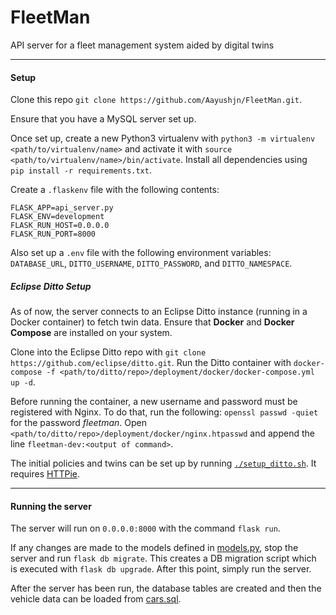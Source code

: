 # FleetMan

API server for a fleet management system aided by digital twins

___
#### Setup
Clone this repo `git clone https://github.com/Aayushjn/FleetMan.git`.

Ensure that you have a MySQL server set up.

Once set up, create a new Python3 virtualenv with `python3 -m virtualenv <path/to/virtualenv/name>` and activate it 
with `source <path/to/virtualenv/name>/bin/activate`. Install all dependencies using `
pip install -r requirements.txt`.

Create a `.flaskenv` file with the following contents:
```.env
FLASK_APP=api_server.py
FLASK_ENV=development
FLASK_RUN_HOST=0.0.0.0
FLASK_RUN_PORT=8000
```

Also set up a `.env` file with the following environment variables: `DATABASE_URL`, `DITTO_USERNAME`, `DITTO_PASSWORD`, 
and `DITTO_NAMESPACE`.

##### Eclipse Ditto Setup
As of now, the server connects to an Eclipse Ditto instance (running in a Docker container) to fetch twin data.
Ensure that **Docker** and **Docker Compose** are installed on your system. 

Clone into the Eclipse Ditto repo with `git clone https://github.com/eclipse/ditto.git`. Run the Ditto container with 
`docker-compose -f <path/to/ditto/repo>/deployment/docker/docker-compose.yml up -d`.

Before running the container, a new username and password must be registered with Nginx. To do that, run the following:
`openssl passwd -quiet` for the password _fleetman_. Open `<path/to/ditto/repo>/deployment/docker/nginx.htpasswd` and append the line 
`fleetman-dev:<output of command>`.

The initial policies and twins can be set up by running [`./setup_ditto.sh`](setup_ditto.sh). It requires 
[HTTPie](https://httpie.org/doc#installation).
 
___
#### Running the server
The server will run on `0.0.0.0:8000` with the command `flask run`.

If any changes are made to the models defined in [models.py](app/models.py), stop the server and run `flask db migrate`.
This creates a DB migration script which is executed with `flask db upgrade`. After this point, simply run the server.

After the server has been run, the database tables are created and then the vehicle data can be loaded from 
[cars.sql](cars.sql).